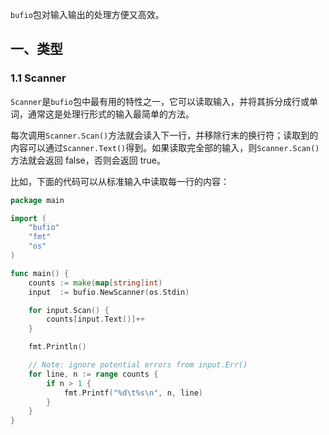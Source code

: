 `bufio`包对输入输出的处理方便又高效。

## 一、类型

### 1.1 Scanner

`Scanner`是`bufio`包中最有用的特性之一，它可以读取输入，并将其拆分成行或单词，通常这是处理行形式的输入最简单的方法。

每次调用`Scanner.Scan()`方法就会读入下一行，并移除行末的换行符；读取到的内容可以通过`Scanner.Text()`得到。如果读取完全部的输入，则`Scanner.Scan()`方法就会返回 false，否则会返回 true。

比如，下面的代码可以从标准输入中读取每一行的内容：

```go
package main

import (
	"bufio"
	"fmt"
	"os"
)

func main() {
	counts := make(map[string]int)
	input  := bufio.NewScanner(os.Stdin)

	for input.Scan() {
		counts[input.Text()]++
	}

	fmt.Println()

	// Note: ignore potential errors from input.Err()
	for line, n := range counts {
		if n > 1 {
			fmt.Printf("%d\t%s\n", n, line)
		}
	}
}
```


